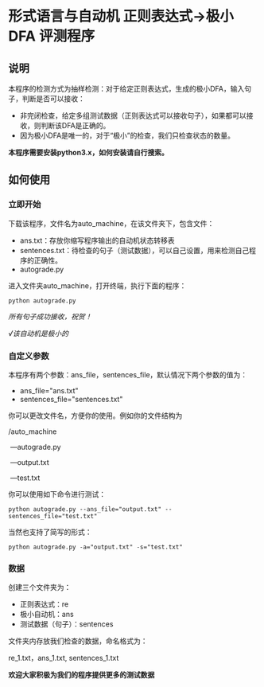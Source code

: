 # 形式语言与自动机 正则表达式->极小DFA 评测程序
## 说明
本程序的检测方式为抽样检测：对于给定正则表达式，生成的极小DFA，输入句子，判断是否可以接收：

- 非完闭检查，给定多组测试数据（正则表达式可以接收句子），如果都可以接收，则判断该DFA是正确的。
- 因为极小DFA是唯一的，对于“极小”的检查，我们只检查状态的数量。

**本程序需要安装python3.x，如何安装请自行搜索。**

## 如何使用
### 立即开始
下载该程序，文件名为auto_machine，在该文件夹下，包含文件：

- ans.txt：存放你缩写程序输出的自动机状态转移表
- sentences.txt：待检查的句子（测试数据），可以自己设置，用来检测自己程序的正确性。
- autograde.py

进入文件夹auto_machine，打开终端，执行下面的程序：

```shell
python autograde.py
```

*所有句子成功接收，祝贺！*

*√该自动机是极小的*

### 自定义参数

本程序有两个参数：ans_file，sentences_file，默认情况下两个参数的值为：

- ans_file="ans.txt"
- sentences_file="sentences.txt"

你可以更改文件名，方便你的使用。例如你的文件结构为

/auto_machine

​	—autograde.py

​	—output.txt

​	—test.txt

你可以使用如下命令进行测试：

```shell
python autograde.py --ans_file="output.txt" --sentences_file="test.txt"
```

当然也支持了简写的形式：

```shell
python autograde.py -a="output.txt" -s="test.txt"
```

### 数据

创建三个文件夹为：

- 正则表达式：re
- 极小自动机：ans
- 测试数据（句子）：sentences

文件夹内存放我们检查的数据，命名格式为：

re_1.txt，ans_1.txt, sentences_1.txt

**欢迎大家积极为我们的程序提供更多的测试数据**

